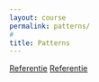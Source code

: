 ```yaml
---
layout: course
permalink: patterns/
#
title: Patterns
---
```


[Referentie](http://www.dofactory.com/net/design-patterns)
[Referentie](https://docs.microsoft.com/en-us/dotnet/standard/design-guidelines/abstract-class)